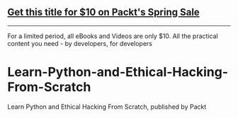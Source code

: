 ## [Get this title for $10 on Packt's Spring Sale](https://www.packt.com/V15319?utm_source=github&utm_medium=packt-github-repo&utm_campaign=spring_10_dollar_2022)
-----
For a limited period, all eBooks and Videos are only $10. All the practical content you need \- by developers, for developers

# Learn-Python-and-Ethical-Hacking-From-Scratch
Learn Python and Ethical Hacking From Scratch, published by Packt
